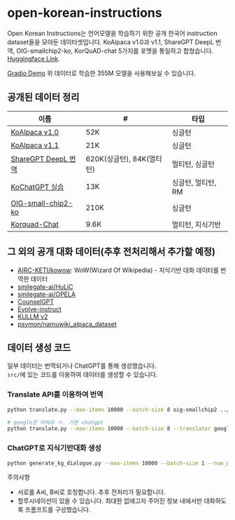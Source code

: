 # open-korean-instructions
Open Korean Instructions는 언어모델을 학습하기 위한 공개 한국어 instruction dataset들을 모아둔 데이터셋입니다. KoAlpaca v1.0과 v1.1, ShareGPT DeepL 번역, OIG-smallchip2-ko, KorQuAD-chat 5가지를 포멧을 통일하고 합쳤습니다. [Huggingface Link](https://huggingface.co/datasets/heegyu/open-korean-instructions). 

[Gradio Demo](https://huggingface.co/spaces/heegyu/gorani-v0) 위 데이터로 학습한 355M 모델을 사용해보실 수 있습니다.

## 공개된 데이터 정리
| 이름 | # | 타입 |
|---|---|---|
| [KoAlpaca v1.0](https://huggingface.co/datasets/Bingsu/ko_alpaca_data) | 52K | 싱글턴 |
| [KoAlpaca v1.1](https://raw.githubusercontent.com/Beomi/KoAlpaca/main/KoAlpaca_v1.1.jsonl) | 21K | 싱글턴 |
| [ShareGPT DeepL 번역](https://huggingface.co/datasets/junelee/sharegpt_deepl_ko) | 620K(싱글턴), 84K(멀티턴) | 멀티턴, 싱글턴 |
| [KoChatGPT 실습](https://github.com/airobotlab/KoChatGPT) | 13K | 싱글턴, 멀티턴, RM |
| [OIG-small-chip2-ko](https://huggingface.co/datasets/heegyu/OIG-small-chip2-ko) | 210K | 싱글턴 |
| [Korquad-Chat](https://huggingface.co/datasets/heegyu/korquad-chat-v1) | 9.6K | 멀티턴, 지식기반 |

## 그 외의 공개 대화 데이터(추후 전처리해서 추가할 예정)
- [AIRC-KETI/kowow](https://github.com/AIRC-KETI/kowow): WoW(Wizard Of Wikipedia) - 지식기반 대화 데이터를 번역한 데이터
- [smilegate-ai/HuLiC](https://github.com/smilegate-ai/HuLiC)
- [smilegate-ai/OPELA](https://github.com/smilegate-ai/OPELA)
- [CounselGPT](https://github.com/MrBananaHuman/CounselGPT) 
- [Evolve-instruct](https://github.com/lcw99/evolve-instruct/)
- [KULLM v2](https://huggingface.co/datasets/nlpai-lab/kullm-v2)
- [psymon/namuwiki_alpaca_dataset](https://huggingface.co/datasets/psymon/namuwiki_alpaca_dataset/viewer/psymon--namuwiki_alpaca_dataset/train?row=0)

## 데이터 생성 코드
일부 데이터는 번역되거나 ChatGPT를 통해 생성했습니다.<br/>
`src/`에 있는 코드를 이용하여 데이터를 생성할 수 있습니다.

### Translate API를 이용하여 번역
```bash
python translate.py --max-items 10000 --batch-size 8 oig-smallchip2 ../data/oig-smallchip2.jsonl

# google은 비싸요 ㅠ. 기본 chatgpt
python translate.py --max-items 10000 --batch-size 8 --translator google oig-smallchip2 ../data/oig-smallchip2.jsonl
```

### ChatGPT로 지식기반대화 생성
```bash
python generate_kg_dialogue.py --max-items 10000 --batch-size 1 --num_process 4 korquad-v1 ../data/korquad-chat.jsonl
```

주의사항
- 서로를 A씨, B씨로 호칭합니다. 추후 전처리가 필요합니다.
- 할루시네이션이 있을 수 있습니다. 최대한 없애고자 주어진 정보 내에서만 대화하도록 프롬프트를 구성했습니다.
